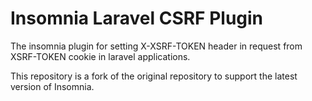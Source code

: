 # Insomnia Laravel CSRF Plugin

The insomnia plugin for setting X-XSRF-TOKEN header in request from XSRF-TOKEN cookie in laravel applications.

This repository is a fork of the original repository to support the latest version of Insomnia.

